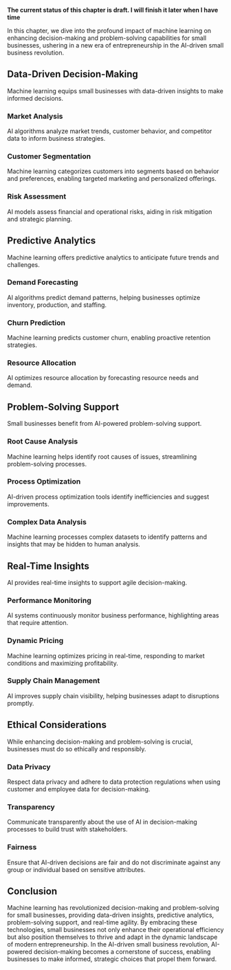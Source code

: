 **The current status of this chapter is draft. I will finish it later when I have time**

In this chapter, we dive into the profound impact of machine learning on enhancing decision-making and problem-solving capabilities for small businesses, ushering in a new era of entrepreneurship in the AI-driven small business revolution.

Data-Driven Decision-Making
---------------------------

Machine learning equips small businesses with data-driven insights to make informed decisions.

### **Market Analysis**

AI algorithms analyze market trends, customer behavior, and competitor data to inform business strategies.

### **Customer Segmentation**

Machine learning categorizes customers into segments based on behavior and preferences, enabling targeted marketing and personalized offerings.

### **Risk Assessment**

AI models assess financial and operational risks, aiding in risk mitigation and strategic planning.

Predictive Analytics
--------------------

Machine learning offers predictive analytics to anticipate future trends and challenges.

### **Demand Forecasting**

AI algorithms predict demand patterns, helping businesses optimize inventory, production, and staffing.

### **Churn Prediction**

Machine learning predicts customer churn, enabling proactive retention strategies.

### **Resource Allocation**

AI optimizes resource allocation by forecasting resource needs and demand.

Problem-Solving Support
-----------------------

Small businesses benefit from AI-powered problem-solving support.

### **Root Cause Analysis**

Machine learning helps identify root causes of issues, streamlining problem-solving processes.

### **Process Optimization**

AI-driven process optimization tools identify inefficiencies and suggest improvements.

### **Complex Data Analysis**

Machine learning processes complex datasets to identify patterns and insights that may be hidden to human analysis.

Real-Time Insights
------------------

AI provides real-time insights to support agile decision-making.

### **Performance Monitoring**

AI systems continuously monitor business performance, highlighting areas that require attention.

### **Dynamic Pricing**

Machine learning optimizes pricing in real-time, responding to market conditions and maximizing profitability.

### **Supply Chain Management**

AI improves supply chain visibility, helping businesses adapt to disruptions promptly.

Ethical Considerations
----------------------

While enhancing decision-making and problem-solving is crucial, businesses must do so ethically and responsibly.

### **Data Privacy**

Respect data privacy and adhere to data protection regulations when using customer and employee data for decision-making.

### **Transparency**

Communicate transparently about the use of AI in decision-making processes to build trust with stakeholders.

### **Fairness**

Ensure that AI-driven decisions are fair and do not discriminate against any group or individual based on sensitive attributes.

Conclusion
----------

Machine learning has revolutionized decision-making and problem-solving for small businesses, providing data-driven insights, predictive analytics, problem-solving support, and real-time agility. By embracing these technologies, small businesses not only enhance their operational efficiency but also position themselves to thrive and adapt in the dynamic landscape of modern entrepreneurship. In the AI-driven small business revolution, AI-powered decision-making becomes a cornerstone of success, enabling businesses to make informed, strategic choices that propel them forward.
